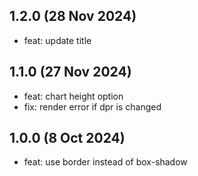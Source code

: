## 1.2.0 (28 Nov 2024)

* feat: update title

## 1.1.0 (27 Nov 2024)

* feat: chart height option
* fix: render error if dpr is changed

## 1.0.0 (8 Oct 2024)

* feat: use border instead of box-shadow
